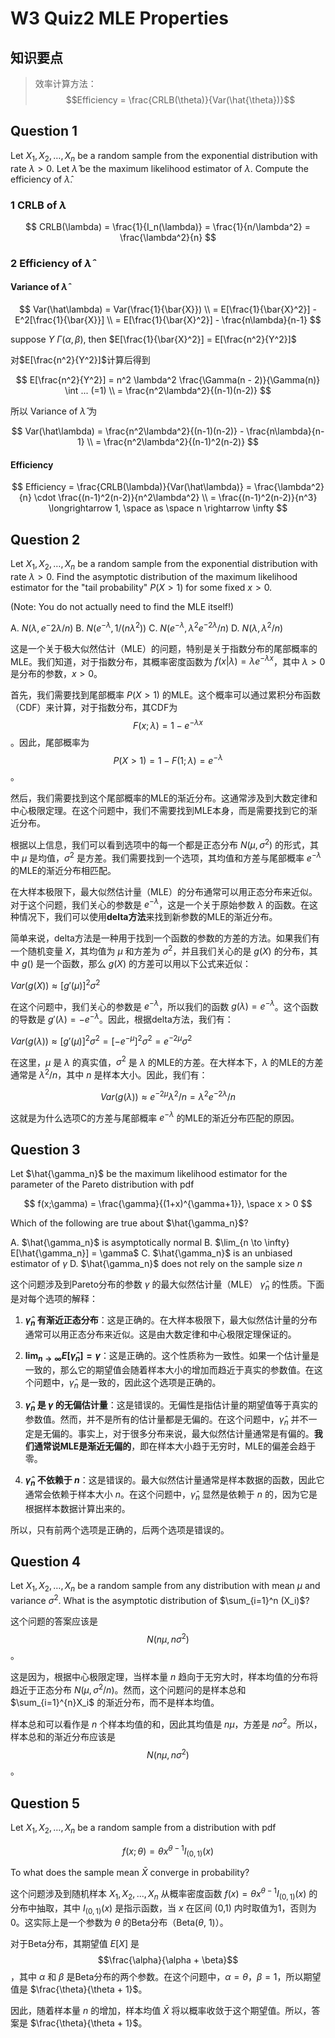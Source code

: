 # W3 Quiz2 MLE Properties

## 知识要点

> 效率计算方法：
> $$Efficiency = \frac{CRLB(\theta)}{Var(\hat{\theta})}$$

## Question 1

Let $X_1, X_2, \ldots, X_n$ be a random sample from the exponential distribution with rate $\lambda > 0$.
Let $\hat\lambda$ be the maximum likelihood estimator of $\lambda$.
Compute the efficiency of $\hat\lambda$.

### 1 CRLB of $\lambda$

$$
CRLB(\lambda) = \frac{1}{I_n(\lambda)} = \frac{1}{n/\lambda^2} = \frac{\lambda^2}{n}
$$

### 2 Efficiency of $\hat\lambda$

#### Variance of $\hat\lambda$

$$
Var(\hat\lambda) = Var(\frac{1}{\bar{X}}) \\ = E[\frac{1}{\bar{X}^2}] - E^2[\frac{1}{\bar{X}}] \\ = E[\frac{1}{\bar{X}^2}] - \frac{n\lambda}{n-1}
$$

suppose $Y ~ \Gamma(\alpha, \beta)$, then $E[\frac{1}{\bar{X}^2}] = E[\frac{n^2}{Y^2}]$

对$E[\frac{n^2}{Y^2}]$计算后得到

$$
E[\frac{n^2}{Y^2}] = n^2 \lambda^2 \frac{\Gamma(n - 2)}{\Gamma(n)} \int ... (=1) \\ = \frac{n^2\lambda^2}{(n-1)(n-2)}
$$

所以 Variance of $\hat\lambda$ 为

$$
Var(\hat\lambda) = \frac{n^2\lambda^2}{(n-1)(n-2)} - \frac{n\lambda}{n-1} \\ = \frac{n^2\lambda^2}{(n-1)^2(n-2)} 
$$

#### Efficiency

$$
Efficiency = \frac{CRLB(\lambda)}{Var(\hat\lambda)} = \frac{\lambda^2}{n} \cdot \frac{(n-1)^2(n-2)}{n^2\lambda^2} \\ = \frac{(n-1)^2(n-2)}{n^3} \longrightarrow 1, \space as \space n \rightarrow \infty
$$

## Question 2

Let $X_1, X_2, \ldots, X_n$ be a random sample from the exponential distribution with rate $\lambda > 0$.
Find the asymptotic distribution of the maximum likelihood estimator for the "tail probability" $P(X > 1)$ for some fixed $x > 0$.

(Note: You do not actually need to find the MLE itself!)

A. $N(\lambda, e^-2\lambda/n)$
B. $N(e^{-\lambda}, 1/(n\lambda^2))$
C. $N(e^{-\lambda}, \lambda^2e^{-2\lambda}/n)$
D. $N(\lambda, \lambda^2/n)$


这是一个关于极大似然估计（MLE）的问题，特别是关于指数分布的尾部概率的MLE。我们知道，对于指数分布，其概率密度函数为 $f(x|\lambda) = \lambda e^{-\lambda x}$，其中 $\lambda > 0$ 是分布的参数，$x > 0$。

首先，我们需要找到尾部概率 $P(X > 1)$ 的MLE。这个概率可以通过累积分布函数（CDF）来计算，对于指数分布，其CDF为 $$F(x;\lambda) = 1 - e^{-\lambda x}$$。因此，尾部概率为 $$P(X > 1) = 1 - F(1;\lambda) = e^{-\lambda}$$。

然后，我们需要找到这个尾部概率的MLE的渐近分布。这通常涉及到大数定律和中心极限定理。在这个问题中，我们不需要找到MLE本身，而是需要找到它的渐近分布。

根据以上信息，我们可以看到选项中的每一个都是正态分布 $N(\mu, \sigma^2)$ 的形式，其中 $\mu$ 是均值，$\sigma^2$ 是方差。我们需要找到一个选项，其均值和方差与尾部概率 $e^{-\lambda}$ 的MLE的渐近分布相匹配。

在大样本极限下，最大似然估计量（MLE）的分布通常可以用正态分布来近似。对于这个问题，我们关心的参数是 $e^{-\lambda}$，这是一个关于原始参数 $\lambda$ 的函数。在这种情况下，我们可以使用**delta方法**来找到新参数的MLE的渐近分布。

简单来说，delta方法是一种用于找到一个函数的参数的方差的方法。如果我们有一个随机变量 $X$，其均值为 $\mu$ 和方差为 $\sigma^2$，并且我们关心的是 $g(X)$ 的分布，其中 $g()$ 是一个函数，那么 $g(X)$ 的方差可以用以下公式来近似：

$Var(g(X)) \approx [g'(\mu)]^2 \sigma^2$

在这个问题中，我们关心的参数是 $e^{-\lambda}$，所以我们的函数 $g(\lambda) = e^{-\lambda}$。这个函数的导数是 $g'(\lambda) = -e^{-\lambda}$。因此，根据delta方法，我们有：

$Var(g(\lambda)) \approx [g'(\mu)]^2 \sigma^2 = [-e^{-\mu}]^2 \sigma^2 = e^{-2\mu} \sigma^2$

在这里，$\mu$ 是 $\lambda$ 的真实值，$\sigma^2$ 是 $\lambda$ 的MLE的方差。在大样本下，$\lambda$ 的MLE的方差通常是 $\lambda^2/n$，其中 $n$ 是样本大小。因此，我们有：

$$Var(g(\lambda)) \approx e^{-2\mu} \lambda^2/n = \lambda^2 e^{-2\lambda}/n$$

这就是为什么选项C的方差与尾部概率 $e^{-\lambda}$ 的MLE的渐近分布匹配的原因。

## Question 3

Let $\hat{\gamma_n}$ be the maximum likelihood estimator for the parameter of the Pareto distribution with pdf

$$
f(x;\gamma) = \frac{\gamma}{(1+x)^{\gamma+1}}, \space x > 0
$$

Which of the following are true about $\hat{\gamma_n}$?

A. $\hat{\gamma_n}$ is asymptotically normal
B. $\lim_{n \to \infty} E[\hat{\gamma_n}] = \gamma$
C. $\hat{\gamma_n}$ is an unbiased estimator of $\gamma$
D. $\hat{\gamma_n}$ does not rely on the sample size $n$

这个问题涉及到Pareto分布的参数 $\gamma$ 的最大似然估计量（MLE） $\hat{\gamma}_n$ 的性质。下面是对每个选项的解释：

1. **$\hat{\gamma}_n$ 有渐近正态分布**：这是正确的。在大样本极限下，最大似然估计量的分布通常可以用正态分布来近似。这是由大数定律和中心极限定理保证的。

2. **$\lim_{n \to \infty} E[\hat{\gamma}_n] = \gamma$**：这是正确的。这个性质称为一致性。如果一个估计量是一致的，那么它的期望值会随着样本大小的增加而趋近于真实的参数值。在这个问题中，$\hat{\gamma}_n$ 是一致的，因此这个选项是正确的。

3. **$\hat{\gamma}_n$ 是 $\gamma$ 的无偏估计量**：这是错误的。无偏性是指估计量的期望值等于真实的参数值。然而，并不是所有的估计量都是无偏的。在这个问题中，$\hat{\gamma}_n$ 并不一定是无偏的。事实上，对于很多分布来说，最大似然估计量通常是有偏的。**我们通常说MLE是渐近无偏的**，即在样本大小趋于无穷时，MLE的偏差会趋于零。

4. **$\hat{\gamma}_n$ 不依赖于 $n$**：这是错误的。最大似然估计量通常是样本数据的函数，因此它通常会依赖于样本大小 $n$。在这个问题中，$\hat{\gamma}_n$ 显然是依赖于 $n$ 的，因为它是根据样本数据计算出来的。

所以，只有前两个选项是正确的，后两个选项是错误的。

## Question 4

Let $X_1, X_2, \ldots, X_n$ be a random sample from any distribution with mean $\mu$ and variance $\sigma^2$.
What is the asymptotic distribution of $\sum_{i=1}^n (X_i)$?

这个问题的答案应该是 $$N(n\mu, n\sigma^2)$$。

这是因为，根据中心极限定理，当样本量 $n$ 趋向于无穷大时，样本均值的分布将趋近于正态分布 $N(\mu, \sigma^2/n)$。然而，这个问题问的是样本总和 $\sum_{i=1}^{n}X_i$ 的渐近分布，而不是样本均值。

样本总和可以看作是 $n$ 个样本均值的和，因此其均值是 $n\mu$，方差是 $n\sigma^2$。所以，样本总和的渐近分布应该是 $$N(n\mu, n\sigma^2)$$。

## Question 5

Let $X_1, X_2, \ldots, X_n$ be a random sample from a distribution with pdf

$$
f(x;\theta) = \theta x^{\theta-1}I_{(0,1)}(x)
$$

To what does the sample mean $\bar{X}$ converge in probability?

这个问题涉及到随机样本 $X_1, X_2, ..., X_n$ 从概率密度函数 $f(x) = \theta x^{\theta - 1} I_{(0,1)}(x)$ 的分布中抽取，其中 $I_{(0,1)}(x)$ 是指示函数，当 $x$ 在区间 (0,1) 内时取值为1，否则为0。这实际上是一个参数为 $\theta$ 的Beta分布（Beta($\theta$, 1)）。

对于Beta分布，其期望值 $E[X]$ 是 $$\frac{\alpha}{\alpha + \beta}$$，其中 $\alpha$ 和 $\beta$ 是Beta分布的两个参数。在这个问题中，$\alpha = \theta$，$\beta = 1$，所以期望值是 $\frac{\theta}{\theta + 1}$。

因此，随着样本量 $n$ 的增加，样本均值 $\bar{X}$ 将以概率收敛于这个期望值。所以，答案是 $\frac{\theta}{\theta + 1}$。